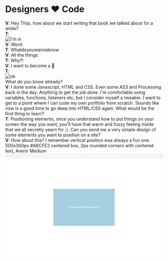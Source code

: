 # Designers ♥ Code

**V**: Hey Thijs, how about we start writing that book we talked about for a while?  
**T**:  
![I'm in](https://media.giphy.com/media/xT1XGUM8m88TVfDh5K/giphy.gif)  
**V**: Word.  
**T**: Whatdoyouwannaknow  
**V**: All the things  
**T**: Why?!  
**V**: I want to become a 🦄  
**T**:  
![ok](https://media.giphy.com/media/a3zqvrH40Cdhu/giphy.gif)  
What do you know already?  
**V**: I done some Javascript, HTML and CSS. Even some AS3 and Processing back in the day. Anything to get the job done. I'm comfortable using variables, functions, listeners etc, but I consider myself a tweaker. I want to get to a point where I can code my own portfolio from scratch. Sounds like now is a good time to go deep into HTML/CSS again. What would be the first thing to learn?  
**T**: Positioning elements, once you understand how to put things on your screen the way you want, you'll have that warm and fuzzy feeling inside that we all secretly yearn for ;). Can you send me a very simple design of some elements you want to position on a site?  
**V**: How about this? I remember vertical position was always a fun one.  
500x300px #A6CFE2 centered box, 2px rounded corners with centered text, Avenir Medium
![](/img/example-1@2x.png)
